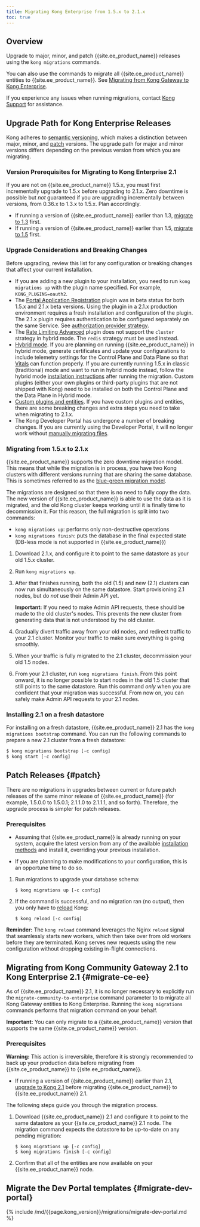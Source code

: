 ```yaml
---
title: Migrating Kong Enterprise from 1.5.x to 2.1.x
toc: true
---
```


## Overview

Upgrade to major, minor, and patch {{site.ee_product_name}} releases using the
`kong migrations` commands.

You can also use the commands to migrate all {{site.ce_product_name}} entities
to {{site.ee_product_name}}. See [Migrating from Kong Gateway to Kong Enterprise](#migrate-ce-ee).

If you experience any issues when running migrations, contact
[Kong Support](https://support.konghq.com/support/s/) for assistance.

## Upgrade Path for Kong Enterprise Releases

Kong adheres to [semantic versioning](https://semver.org/), which makes a
distinction between major, minor, and [patch](#patch) versions. The upgrade path
for major and minor versions differs depending on the previous version from which
you are migrating.

### Version Prerequisites for Migrating to Kong Enterprise 2.1

If you are not on {{site.ee_product_name}} 1.5.x, you must first incrementally
upgrade to 1.5.x before upgrading to 2.1.x. Zero downtime is possible but _not_
guaranteed if you are upgrading incrementally between versions, from 0.36.x to 1.3.x to 1.5.x.
Plan accordingly.

* If running a version of {{site.ee_product_name}} earlier than 1.3,
  [migrate to 1.3](/enterprise/1.3-x/deployment/migrations/) first.
* If running a version of {{site.ee_product_name}} earlier than 1.5,
  [migrate to 1.5](/enterprise/1.5.x/deployment/migrations/) first.


### Upgrade Considerations and Breaking Changes

Before upgrading, review this list for any configuration or breaking changes that
affect your current installation.

* If you are adding a new plugin to your installation, you need to run
  `kong migrations up` with the plugin name specified. For example,
  `KONG_PLUGINS=oauth2`.
* The [Portal Application Registration](/hub/kong-inc/application-registration) plugin
  was in beta status for both 1.5.x and 2.1.x beta versions. Using the plugin in
  a 2.1.x production environment requires a fresh installation and configuration
  of the plugin. The 2.1.x plugin requires authentication to be configured separately
  on the same Service. See
  [authorization provider strategy](/enterprise/{{page.kong_version}}/developer-portal/administration/application-registration/).
* The [Rate Limiting Advanced](/hub/rate-limiting-advanced) plugin does not
  support the `cluster` strategy in hybrid mode. The `redis` strategy must be used instead.
* [Hybrid mode](/enterprise/{{page.kong_version}}/deployment/hybrid-mode/). If you
  are planning on running {{site.ee_product_name}} in hybrid mode, generate
  certificates and update your configurations to include telemetry
  settings for the Control Plane and Data Plane so that
  [Vitals](/enterprise/{{page.kong_version}}/vitals/overview/)
  can function properly. If you are currently running 1.5.x in classic (traditional)
  mode and want to run in hybrid mode instead, follow the hybrid mode
  [installation instructions](/enterprise/{{page.kong_version}}/deployment/hybrid-mode-setup/)
  after running the migration. Custom plugins
  (either your own plugins or third-party plugins that are not shipped with Kong)
  need to be installed on both the Control Plane and the Data Plane in Hybrid mode.
* [Custom plugins and entities](/enterprise/{{page.kong_version}}/deployment/upgrades/custom-changes).
  If you have custom plugins and entities, there are some breaking changes and
  extra steps you need to take when migrating to 2.1.x.
* The Kong Developer Portal has undergone a number of breaking changes. If you
  are currently using the Developer Portal, it will no longer work without
  [manually migrating files](#migrate-dev-portal).

### Migrating from 1.5.x to 2.1.x

{{site.ee_product_name}} supports the zero downtime migration model. This means
that while the migration is in process, you have two Kong clusters with different
versions running that are sharing the same database. This is sometimes referred
to as the
[blue-green migration model](https://en.wikipedia.org/wiki/Blue-green_deployment).

The migrations are designed so that there is no need to fully copy
the data. The new version of {{site.ee_product_name}} is able to use the data as it
is migrated, and the old
Kong cluster keeps working until it is finally time to decommission it. For this
reason, the full migration is split into two commands:

- `kong migrations up`: performs only non-destructive operations
- `kong migrations finish`: puts the database in the final expected state (DB-less
  mode is not supported in {{site.ee_product_name}})

1. Download 2.1.x, and configure it to point to the same datastore as your old
   1.5.x cluster.
2. Run `kong migrations up`.
3. After that finishes running, both the old (1.5) and new (2.1) clusters can
   now run simultaneously on the same datastore. Start provisioning 2.1 nodes,
   but do _not_ use their Admin API yet.

   **Important:** If you need to make Admin API requests,
   these should be made to the old cluster's nodes. This prevents
   the new cluster from generating data that is not understood by the old
   cluster.

4. Gradually divert traffic away from your old nodes, and redirect traffic to
   your 2.1 cluster. Monitor your traffic to make sure everything
   is going smoothly.
5. When your traffic is fully migrated to the 2.1 cluster, decommission your
   old 1.5 nodes.
6. From your 2.1 cluster, run `kong migrations finish`. From this point onward,
   it is no longer possible to start nodes in the old 1.5 cluster that still points
   to the same datastore. Run this command _only_ when you are confident that
   your migration was successful. From now on, you can safely make Admin API
   requests to your 2.1 nodes.

### Installing 2.1 on a fresh datastore

For installing on a fresh datastore, {{site.ee_product_name}} 2.1 has the
`kong migrations bootstrap` command. You can run the following commands to
prepare a new 2.1 cluster from a fresh datastore:

```bash
$ kong migrations bootstrap [-c config]
$ kong start [-c config]
```

## Patch Releases {#patch}

There are no migrations in upgrades between current or
future patch releases of the same minor release of {{site.ee_product_name}}
(for example, 1.5.0.0 to 1.5.0.1; 2.1.1.0 to 2.1.1.1, and so forth). Therefore,
the upgrade process is simpler for patch releases.

### Prerequisites

- Assuming that {{site.ee_product_name}} is already running on your system,
  acquire the latest version from any of the available
  [installation methods](https://docs.konghq.com/enterprise/{{page.kong_version}}/deployment/installation/overview/)
  and install it, overriding your previous installation.

- If you are planning to make modifications to your configuration, this is an
  opportune time to do so.

1. Run migrations to upgrade your database schema:

   ```shell
   $ kong migrations up [-c config]
   ```

2. If the command is successful, and no migration ran (no output),
   then you only have to
   [reload](https://docs.konghq.com/2.1.x/cli/#kong-reload) Kong:

   ```shell
   $ kong reload [-c config]
   ```

**Reminder:** The `kong reload` command leverages the Nginx `reload` signal that
seamlessly starts new workers, which then take over from old workers before they
are terminated. Kong serves new requests using the new
configuration without dropping existing in-flight connections.

## Migrating from Kong Community Gateway 2.1 to Kong Enterprise 2.1 {#migrate-ce-ee}

As of {{site.ee_product_name}} 2.1, it is no longer necessary to explicitly
run the `migrate-community-to-enterprise` command parameter to to migrate all
Kong Gateway entities to Kong Enterprise. Running the `kong migrations` commands
performs that migration command on your behalf.

**Important:** You can only migrate to a {{site.ee_product_name}} version that
supports the same {{site.ce_product_name}} version.

### Prerequisites

<div class="alert alert-red">
     <strong>Warning:</strong> This action is irreversible, therefore it is strongly
     recommended to back up your production data before migrating from
     {{site.ce_product_name}} to {{site.ee_product_name}}.
</div>

* If running a version of {{site.ce_product_name}} earlier than 2.1,
  [upgrade to Kong 2.1](/2.1.x/upgrading/) before migrating
  {{site.ce_product_name}} to {{site.ee_product_name}} 2.1.

The following steps guide you through the migration process.

1. Download {{site.ee_product_name}} 2.1 and configure it to point to the
   same datastore as your {{site.ce_product_name}} 2.1 node. The migration
   command expects the datastore to be up-to-date on any pending migration:

   ```shell
   $ kong migrations up [-c config]
   $ kong migrations finish [-c config]
   ```
2. Confirm that all of the entities are now available on your
   {{site.ee_product_name}} node.

## Migrate the Dev Portal templates {#migrate-dev-portal}

{% include /md/{{page.kong_version}}/migrations/migrate-dev-portal.md %}
